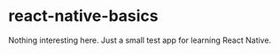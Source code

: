 react-native-basics
===================

Nothing interesting here.
Just a small test app for learning React Native.
